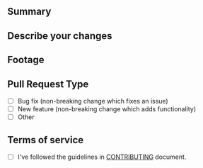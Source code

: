 ## Summary
<!-- Provide a quick summary of your pull request. -->

## Describe your changes
<!-- Describe your changes in detail -->
<!-- Is your pull request related to an issue? If so please link to the issue -->

## Footage
<!-- Provide screenshots and/or videos if appropriate. -->

## Pull Request Type
- [ ] Bug fix (non-breaking change which fixes an issue)
- [ ] New feature (non-breaking change which adds functionality)
- [ ] Other

## Terms of service
- [ ] I've followed the guidelines in [CONTRIBUTING](https://github.com/Glazzes/react-native-zoomable/blob/main/CONTRIBUTING.md) document.
